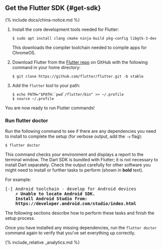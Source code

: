 ## Get the Flutter SDK {#get-sdk}

{% include docs/china-notice.md %}

 1. Install the core development tools needed for Flutter:

    ```terminal
    $ sudo apt install clang cmake ninja-build pkg-config libgtk-3-dev
    ```

    This downloads the compiler toolchain needed
    to compile apps for ChromeOS.

 1. Download Flutter from the [Flutter repo][]
    on GitHub with the following command in your home directory:

    ```terminal
    $ git clone https://github.com/flutter/flutter.git -b stable
    ```

 1. Add the `flutter` tool to your path:

    ```terminal
    $ echo PATH="$PATH:`pwd`/flutter/bin" >> ~/.profile
    $ source ~/.profile
    ```

You are now ready to run Flutter commands!

### Run flutter doctor

Run the following command to see if there are any dependencies you need to
install to complete the setup (for verbose output, add the `-v` flag):

```terminal
$ flutter doctor
```

This command checks your environment and displays a report to the terminal
window. The Dart SDK is bundled with Flutter; it is not necessary to install
Dart separately. Check the output carefully for other software you might
need to install or further tasks to perform (shown in **bold** text).

For example:

<pre>
[-] Android toolchain - develop for Android devices
    <strong>✗ Unable to locate Android SDK.
    Install Android Studio from:
    https://developer.android.com/studio/index.html</strong>
</pre>

The following sections describe how to perform these tasks and finish the setup
process.

Once you have installed any missing dependencies, run the `flutter doctor`
command again to verify that you've set everything up correctly.

{% include_relative _analytics.md %}

[Flutter repo]: {{site.repo.flutter}}
